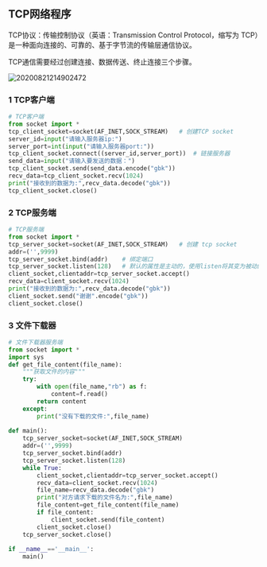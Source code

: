 ## TCP网络程序

TCP协议：传输控制协议（英语：Transmission Control Protocol，缩写为 TCP）是一种面向连接的、可靠的、基于字节流的传输层通信协议。

TCP通信需要经过创建连接、数据传送、终止连接三个步骤。

![20200821214902472](D:\Notes\Python\网络编程\image\20200821214902472.png)



### 1 TCP客户端

```python
# TCP客户端
from socket import *
tcp_client_socket=socket(AF_INET,SOCK_STREAM)   # 创建TCP socket
server_id=input("请输入服务器ip:")
server_port=int(input("请输入服务器port:"))
tcp_client_socket.connect((server_id,server_port))  # 链接服务器
send_data=input("请输入要发送的数据：")
tcp_client_socket.send(send_data.encode("gbk"))
recv_data=tcp_client_socket.recv(1024)
print("接收到的数据为:",recv_data.decode("gbk"))
tcp_client_socket.close()
```



### 2 TCP服务端

```python
# TCP服务端
from socket import *
tcp_server_socket=socket(AF_INET,SOCK_STREAM)   # 创建 tcp socket
addr=('',9999)
tcp_server_socket.bind(addr)    # 绑定端口
tcp_server_socket.listen(128)   # 默认的属性是主动的，使用listen将其变为被动的
client_socket,clientaddr=tcp_server_socket.accept()
recv_data=client_socket.recv(1024)
print("接收到的数据为:",recv_data.decode("gbk"))
client_socket.send("谢谢".encode("gbk"))
client_socket.close()
```



### 3 文件下载器

```python
# 文件下载器服务端
from socket import *
import sys
def get_file_content(file_name):
    """获取文件的内容"""
    try:
        with open(file_name,"rb") as f:
            content=f.read()
        return content
    except:
        print("没有下载的文件:",file_name)
 
def main():
    tcp_server_socket=socket(AF_INET,SOCK_STREAM)
    addr=('',9999)
    tcp_server_socket.bind(addr)
    tcp_server_socket.listen(128)
    while True:
        client_socket,clientaddr=tcp_server_socket.accept()
        recv_data=client_socket.recv(1024)
        file_name=recv_data.decode("gbk")
        print("对方请求下载的文件名为:",file_name)
        file_content=get_file_content(file_name)
        if file_content:
            client_socket.send(file_content)
        client_socket.close()
    tcp_server_socket.close()
 
if __name__=='__main__':
    main()
```

